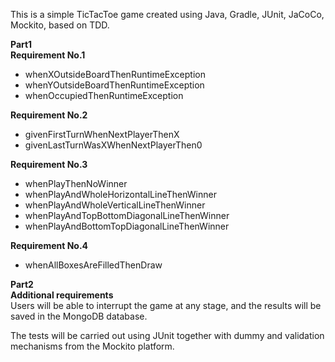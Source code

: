 
This is a simple TicTacToe game created using Java, Gradle, JUnit, JaCoCo, Mockito, based on TDD.  

**Part1**  
**Requirement No.1**
- whenXOutsideBoardThenRuntimeException
- whenYOutsideBoardThenRuntimeException
- whenOccupiedThenRuntimeException

**Requirement No.2**
- givenFirstTurnWhenNextPlayerThenX
- givenLastTurnWasXWhenNextPlayerThen0

**Requirement No.3**
- whenPlayThenNoWinner
- whenPlayAndWholeHorizontalLineThenWinner
- whenPlayAndWholeVerticalLineThenWinner
- whenPlayAndTopBottomDiagonalLineThenWinner
- whenPlayAndBottomTopDiagonalLineThenWinner

**Requirement No.4**
- whenAllBoxesAreFilledThenDraw

**Part2**  
**Additional requirements**  
Users will be able to interrupt the game at any stage, 
and the results will be saved in the MongoDB database.

The tests will be carried out using JUnit together with 
dummy and validation mechanisms from the Mockito platform.





